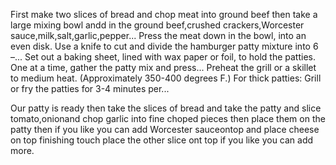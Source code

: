 First make two slices of bread and chop meat into ground beef then take a large mixing bowl andd in the ground beef,crushed crackers,Worcester sauce,milk,salt,garlic,pepper...
Press the meat down in the bowl, into an even disk. Use a knife to cut and divide the hamburger patty mixture into 6 –...
Set out a baking sheet, lined with wax paper or foil, to hold the patties. One at a time, gather the patty mix and press...
Preheat the grill or a skillet to medium heat. (Approximately 350-400 degrees F.)
For thick patties: Grill or fry the patties for 3-4 minutes per...

Our patty is ready then take the slices of bread and take the patty and slice tomato,onionand chop garlic into fine choped pieces then place them on the patty then if you like you can add Worcester sauceontop and place cheese on top finishing touch place the other slice ont top if you like you can add more.